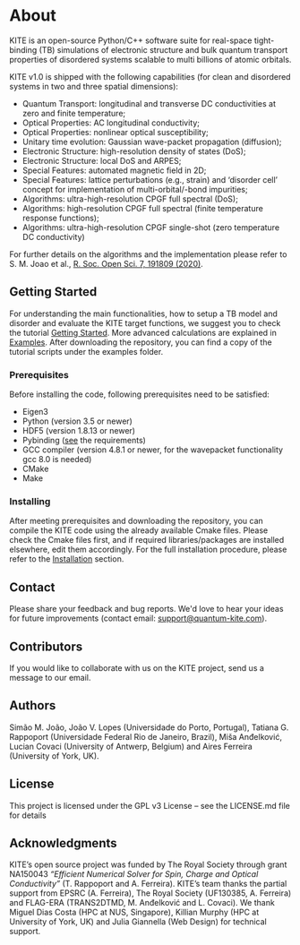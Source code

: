 # About

KITE is an open-source Python/C++ software suite for real-space tight-binding (TB) simulations of electronic structure and bulk quantum transport properties of disordered systems scalable to multi billions of atomic orbitals.

KITE v1.0 is shipped with the following capabilities (for clean and disordered systems in two and three spatial dimensions):

* Quantum Transport: longitudinal and transverse DC conductivities at zero and finite temperature;
* Optical Properties: AC longitudinal conductivity;
* Optical Properties: nonlinear optical susceptibility;
* Unitary time evolution: Gaussian wave-packet propagation (diffusion);
* Electronic Structure: high-resolution density of states (DoS);
* Electronic Structure: local DoS and ARPES;
* Special Features: automated magnetic field in 2D;
* Special Features: lattice perturbations (e.g., strain) and ‘disorder cell’ concept for implementation of multi-orbital/-bond impurities;
* Algorithms: ultra-high-resolution CPGF full spectral (DoS);
* Algorithms: high-resolution CPGF full spectral (finite temperature response functions);
* Algorithms: ultra-high-resolution CPGF single-shot (zero temperature DC conductivity)

For further details on the algorithms and the implementation please refer to S. M. Joao et al., [R. Soc. Open Sci. 7, 191809 (2020)](https://royalsocietypublishing.org/doi/full/10.1098/rsos.191809).

## Getting Started

For understanding the main functionalities, how to setup a TB model and disorder and evaluate the KITE target functions, we suggest you to check the tutorial [Getting Started](tutorial/index.md).
More advanced calculations are explained in [Examples](tutorial/examples). After downloading the repository, you can find a copy of the tutorial scripts under the examples folder.

### Prerequisites

Before installing the code, following prerequisites need to be satisfied:

* Eigen3
* Python (version 3.5 or newer)
* HDF5 (version 1.8.13 or newer)
* Pybinding ([see](https://github.com/dean0x7d/pybinding) the requirements)
* GCC compiler (version 4.8.1 or newer, for the wavepacket functionality gcc 8.0 is needed)
* CMake
* Make

### Installing

After meeting prerequisites and downloading the repository, you can compile the KITE code using the already available Cmake files. Please check the Cmake files first, and if required libraries/packages are installed elsewhere, edit them accordingly. For the full installation procedure, please refer to the [Installation](installation.md) section.

## Contact 

Please share your feedback and bug reports.
We'd love to hear your ideas for future improvements (contact email: support@quantum-kite.com).

## Contributors

If you would like to collaborate with us on the KITE project, send us a message to our email.

## Authors

Simão M. João, João V. Lopes (Universidade do Porto, Portugal), Tatiana G. Rappoport (Universidade Federal Rio de Janeiro, Brazil), Miša Anđelković, Lucian Covaci (University of Antwerp, Belgium) and Aires Ferreira (University of York, UK).

## License

This project is licensed under the GPL v3 License – see the LICENSE.md file for details

## Acknowledgments

KITE’s open source project was funded by The Royal Society through grant NA150043 *“Efficient Numerical Solver for Spin, Charge and Optical Conductivity”* (T. Rappoport and A. Ferreira). KITE’s team thanks the partial support from EPSRC (A. Ferreira), The Royal Society (UF130385, A. Ferreira) and FLAG-ERA (TRANS2DTMD, M. Anđelković and L. Covaci). We thank Miguel Dias Costa (HPC at NUS, Singapore), Killian Murphy (HPC at University of York, UK) and Julia Giannella (Web Design) for technical support.

[contact]: #contact
